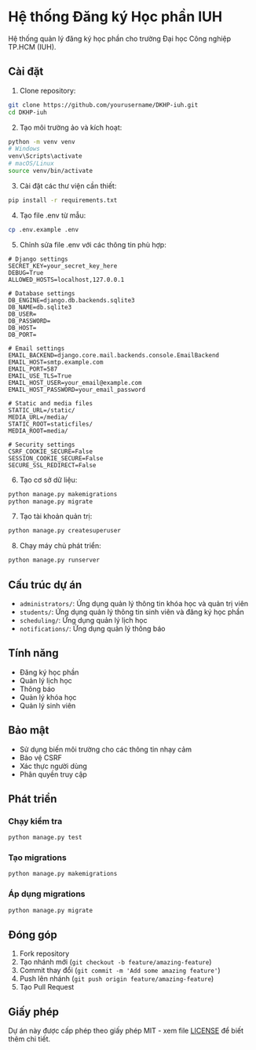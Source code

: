 # Hệ thống Đăng ký Học phần IUH

Hệ thống quản lý đăng ký học phần cho trường Đại học Công nghiệp TP.HCM (IUH).

## Cài đặt

1. Clone repository:
```bash
git clone https://github.com/yourusername/DKHP-iuh.git
cd DKHP-iuh
```

2. Tạo môi trường ảo và kích hoạt:
```bash
python -m venv venv
# Windows
venv\Scripts\activate
# macOS/Linux
source venv/bin/activate
```

3. Cài đặt các thư viện cần thiết:
```bash
pip install -r requirements.txt
```

4. Tạo file .env từ mẫu:
```bash
cp .env.example .env
```

5. Chỉnh sửa file .env với các thông tin phù hợp:
```
# Django settings
SECRET_KEY=your_secret_key_here
DEBUG=True
ALLOWED_HOSTS=localhost,127.0.0.1

# Database settings
DB_ENGINE=django.db.backends.sqlite3
DB_NAME=db.sqlite3
DB_USER=
DB_PASSWORD=
DB_HOST=
DB_PORT=

# Email settings
EMAIL_BACKEND=django.core.mail.backends.console.EmailBackend
EMAIL_HOST=smtp.example.com
EMAIL_PORT=587
EMAIL_USE_TLS=True
EMAIL_HOST_USER=your_email@example.com
EMAIL_HOST_PASSWORD=your_email_password

# Static and media files
STATIC_URL=/static/
MEDIA_URL=/media/
STATIC_ROOT=staticfiles/
MEDIA_ROOT=media/

# Security settings
CSRF_COOKIE_SECURE=False
SESSION_COOKIE_SECURE=False
SECURE_SSL_REDIRECT=False
```

6. Tạo cơ sở dữ liệu:
```bash
python manage.py makemigrations
python manage.py migrate
```

7. Tạo tài khoản quản trị:
```bash
python manage.py createsuperuser
```

8. Chạy máy chủ phát triển:
```bash
python manage.py runserver
```

## Cấu trúc dự án

- `administrators/`: Ứng dụng quản lý thông tin khóa học và quản trị viên
- `students/`: Ứng dụng quản lý thông tin sinh viên và đăng ký học phần
- `scheduling/`: Ứng dụng quản lý lịch học
- `notifications/`: Ứng dụng quản lý thông báo

## Tính năng

- Đăng ký học phần
- Quản lý lịch học
- Thông báo
- Quản lý khóa học
- Quản lý sinh viên

## Bảo mật

- Sử dụng biến môi trường cho các thông tin nhạy cảm
- Bảo vệ CSRF
- Xác thực người dùng
- Phân quyền truy cập

## Phát triển

### Chạy kiểm tra

```bash
python manage.py test
```

### Tạo migrations

```bash
python manage.py makemigrations
```

### Áp dụng migrations

```bash
python manage.py migrate
```

## Đóng góp

1. Fork repository
2. Tạo nhánh mới (`git checkout -b feature/amazing-feature`)
3. Commit thay đổi (`git commit -m 'Add some amazing feature'`)
4. Push lên nhánh (`git push origin feature/amazing-feature`)
5. Tạo Pull Request

## Giấy phép

Dự án này được cấp phép theo giấy phép MIT - xem file [LICENSE](LICENSE) để biết thêm chi tiết. 
